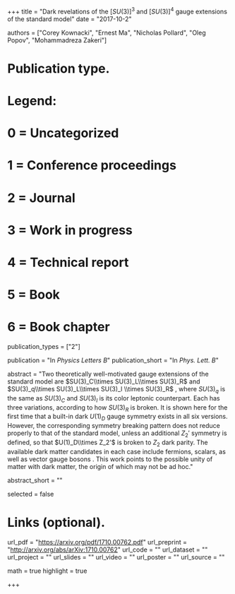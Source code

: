 +++
title = "Dark revelations of the $[SU(3)]^3$ and $[SU(3)]^4$ gauge extensions of the standard model"
date = "2017-10-2"

authors = ["Corey Kownacki", "Ernest Ma", "Nicholas Pollard",  "Oleg Popov",  "Mohammadreza Zakeri"]

# Publication type.
# Legend:
# 0 = Uncategorized
# 1 = Conference proceedings
# 2 = Journal
# 3 = Work in progress
# 4 = Technical report
# 5 = Book
# 6 = Book chapter
publication_types = ["2"]

publication = "In *Physics Letters B*"
publication_short = "In *Phys. Lett. B*"

abstract = "Two theoretically well-motivated gauge extensions of the standard model are $SU(3)_C\\times SU(3)_L\\times SU(3)_R$ and $SU(3)_q\\times SU(3)_L\\times SU(3)_l \\times SU(3)_R$ , where $SU(3)_q$ is the same as $SU(3)_C$ and $SU(3)_l$ is its color leptonic counterpart. Each has three variations, according to how $SU(3)_R$ is broken. It is shown here for the first time that a built-in dark $U(1)_D$ gauge symmetry exists in all six versions. However, the corresponding symmetry breaking pattern does not reduce properly to that of the standard model, unless an additional $Z_2'$ symmetry is defined, so that $U(1)_D\\times Z_2'$ is broken to $Z_2$ dark parity. The available dark matter candidates in each case include fermions, scalars, as well as vector gauge bosons . This work points to the possible unity of matter with dark matter, the origin of which may not be ad hoc."

abstract_short = ""

selected = false

# Links (optional).
url_pdf = "https://arxiv.org/pdf/1710.00762.pdf"
url_preprint = "http://arxiv.org/abs/arXiv:1710.00762"
url_code = ""
url_dataset = ""
url_project = ""
url_slides = ""
url_video = ""
url_poster = ""
url_source = ""

math = true
highlight = true

+++
